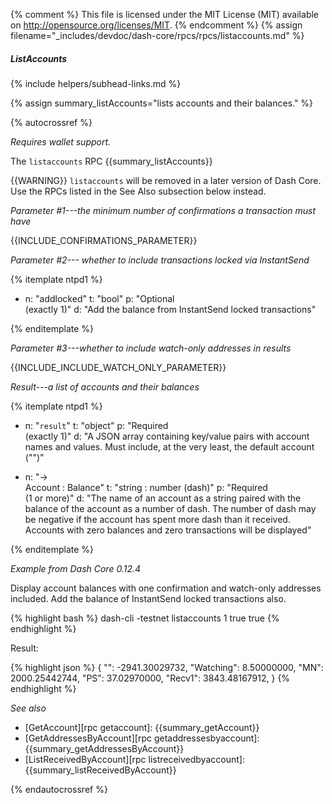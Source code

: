 {% comment %}
This file is licensed under the MIT License (MIT) available on
http://opensource.org/licenses/MIT.
{% endcomment %}
{% assign filename="_includes/devdoc/dash-core/rpcs/rpcs/listaccounts.md" %}

##### ListAccounts
{% include helpers/subhead-links.md %}

{% assign summary_listAccounts="lists accounts and their balances." %}

<!-- __ -->

{% autocrossref %}

*Requires wallet support.*

The `listaccounts` RPC {{summary_listAccounts}}

{{WARNING}} `listaccounts` will be removed in a later version of Dash
Core.  Use the RPCs listed in the See Also subsection below instead.

*Parameter #1---the minimum number of confirmations a transaction must have*

{{INCLUDE_CONFIRMATIONS_PARAMETER}}

*Parameter #2--- whether to include transactions locked via InstantSend*

{% itemplate ntpd1 %}
- n: "addlocked"
  t: "bool"
  p: "Optional<br>(exactly 1)"
  d: "Add the balance from InstantSend locked transactions"

{% enditemplate %}

*Parameter #3---whether to include watch-only addresses in results*

{{INCLUDE_INCLUDE_WATCH_ONLY_PARAMETER}}

*Result---a list of accounts and their balances*

{% itemplate ntpd1 %}
- n: "`result`"
  t: "object"
  p: "Required<br>(exactly 1)"
  d: "A JSON array containing key/value pairs with account names and values.  Must include, at the very least, the default account (\"\")"

- n: "→<br>Account : Balance"
  t: "string : number (dash)"
  p: "Required<br>(1 or more)"
  d: "The name of an account as a string paired with the balance of the account as a number of dash.  The number of dash may be negative if the account has spent more dash than it received.  Accounts with zero balances and zero transactions will be displayed"

{% enditemplate %}

*Example from Dash Core 0.12.4*

Display account balances with one confirmation and watch-only addresses
included. Add the balance of InstantSend locked transactions also.

{% highlight bash %}
dash-cli -testnet listaccounts 1 true true
{% endhighlight %}

Result:

{% highlight json %}
{
  "": -2941.30029732,
  "Watching": 8.50000000,
  "MN": 2000.25442744,
  "PS": 37.02970000,
  "Recv1": 3843.48167912,
}
{% endhighlight %}

*See also*

* [GetAccount][rpc getaccount]: {{summary_getAccount}}
* [GetAddressesByAccount][rpc getaddressesbyaccount]: {{summary_getAddressesByAccount}}
* [ListReceivedByAccount][rpc listreceivedbyaccount]: {{summary_listReceivedByAccount}}


{% endautocrossref %}
